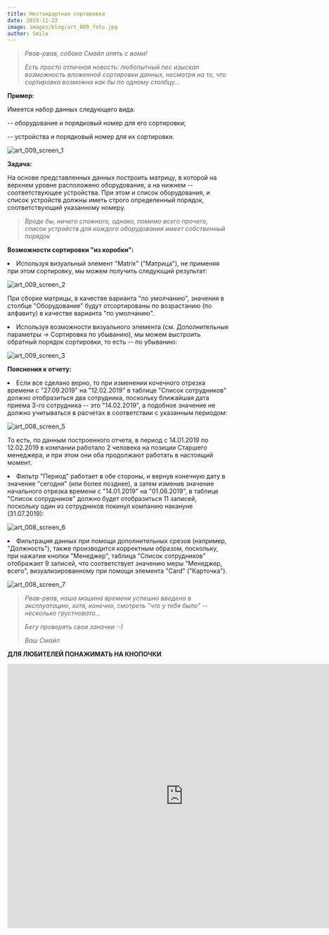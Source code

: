 ```yaml
---
title: Нестандартная сортировка
date: 2019-11-22
image: images/blog/art_009_foto.jpg
author: Smile
---
```


> *Рвав-рвав, собака Смайл опять с вами!*
>
> *Есть просто отличная новость: любопытный пес изыскал возможность вложенной сортировки данных, несмотря на то, что сортировка возможна как бы по одному столбцу...*

**Пример:**

Имеется набор данных следующего вида: 

-- оборудование и порядковый номер для его сортировки;

-- устройства и порядковый номер для их сортировки.

![art_009_screen_1](https://kkadikin.ru/images/blog/art_009_screen_1.jpg)

**Задача:**

На основе представленных данных построить матрицу, в которой на верхнем уровне расположено оборудование, а на нижнем -- соответствующее устройства. При этом и список оборудования, и список устройств должны иметь строго определенный порядок, соответствующий указанному номеру. 

> *Вроде бы, ничего сложного, однако, помимо всего прочего, список устройств для каждого оборудования имеет собственный порядок*

**Возможности сортировки "из коробки":**

**<li>** Используя визуальный элемент "Matrix" ("Матрица"), не применяя при этом сортировку, мы можем получить следующий результат:

![art_009_screen_2](https://kkadikin.ru/images/blog/art_009_screen_2.jpg)

При сборке матрицы, в качестве варианта "по умолчанию", значения в столбце "Оборудование" будут отсортированы по возрастанию (по алфавиту) в качестве варианта "по умолчанию".

**<li>** Используя возможности визуального элемента (см. Дополнительные параметры -> Сортировка по убыванию), мы можем выстроить обратный порядок сортировки, то есть -- по убыванию:

![art_009_screen_3](https://kkadikin.ru/images/blog/art_009_screen_3.jpg)







**Пояснения к отчету:**

**<li>** Если все сделано верно, то при изменении кочечного отрезка времени с "27.09.2019" на "12.02.2019" в таблице "Список сотрудников" должно отобразиться два сотрудника, поскольку ближайшая дата приема 3-го сотрудника -- это "14.02.2019", а подобное значение не должно учитываться в расчетах в соответствии с указанным периодом:

![art_008_screen_5](https://kkadikin.ru/images/blog/art_008_screen_5.jpg)

То есть, по данным построенного отчета, в период с 14.01.2019 по 12.02.2019 в компании работало 2 человека на позиции Старшего менеджера, и при этом они оба продолжают работать в настоящий момент.

**<li>** Фильтр "Период" работает в обе стороны, и вернув конечную дату в значение "сегодня" (или более позднее), а затем изменив значение начального отрезка времени с "14.01.2019" на "01.06.2019", в таблице "Список сотрудников" должно будет отобразиться 11 записей, поскольку один из сотрудников покинул компанию накануне (31.07.2019):

![art_008_screen_6](https://kkadikin.ru/images/blog/art_008_screen_6.jpg)

**<li>** Фильтрация данных при помощи дополнительных срезов (например, "Должность"), также производится корректным образом, поскольку, при нажатии кнопки "Менеджер", таблица "Список сотрудников" отображает 9 записей, что соответствует значению меры "Менеджер, всего", визуализированному при помощи элемента "Card" ("Карточка").

![art_008_screen_7](https://kkadikin.ru/images/blog/art_008_screen_7.jpg)

> *Рвав-рвав, наша машина времени успешно введена в эксплуатацию, хотя, конечно, смотреть "что у тебя было" -- несколько грустновато...*
>
> *Бегу проверять свои заначки :-)*
>
> *Ваш Смайл*


**ДЛЯ ЛЮБИТЕЛЕЙ ПОНАЖИМАТЬ НА КНОПОЧКИ**

<iframe width="800" height="600" src="https://app.powerbi.com/view?r=eyJrIjoiNWRjYmEzNjYtNDFiYi00NmE5LWFhNjAtOTg0YWIwMzkwZGY1IiwidCI6IjE4YjFiOTZhLTk0MTQtNDE3MC1iNmNhLTZkODU3NTJlNTZmOCIsImMiOjZ9" frameborder="0" allowFullScreen="true"></iframe>